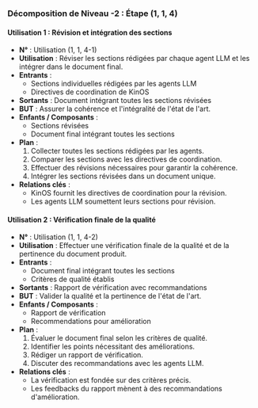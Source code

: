 ### Décomposition de Niveau -2 : Étape (1, 1, 4)

#### Utilisation 1 : Révision et intégration des sections
- **N°** : Utilisation (1, 1, 4-1)
- **Utilisation** : Réviser les sections rédigées par chaque agent LLM et les intégrer dans le document final.
- **Entrants** :
  - Sections individuelles rédigées par les agents LLM
  - Directives de coordination de KinOS
- **Sortants** : Document intégrant toutes les sections révisées
- **BUT** : Assurer la cohérence et l'intégralité de l'état de l'art.
- **Enfants / Composants** :
  - Sections révisées
  - Document final intégrant toutes les sections
- **Plan** :
  1. Collecter toutes les sections rédigées par les agents.
  2. Comparer les sections avec les directives de coordination.
  3. Effectuer des révisions nécessaires pour garantir la cohérence.
  4. Intégrer les sections révisées dans un document unique.
- **Relations clés** :
  - KinOS fournit les directives de coordination pour la révision.
  - Les agents LLM soumettent leurs sections pour révision.

#### Utilisation 2 : Vérification finale de la qualité
- **N°** : Utilisation (1, 1, 4-2)
- **Utilisation** : Effectuer une vérification finale de la qualité et de la pertinence du document produit.
- **Entrants** :
  - Document final intégrant toutes les sections
  - Critères de qualité établis
- **Sortants** : Rapport de vérification avec recommandations
- **BUT** : Valider la qualité et la pertinence de l'état de l'art.
- **Enfants / Composants** :
  - Rapport de vérification
  - Recommendations pour amélioration
- **Plan** :
  1. Évaluer le document final selon les critères de qualité.
  2. Identifier les points nécessitant des améliorations.
  3. Rédiger un rapport de vérification.
  4. Discuter des recommandations avec les agents LLM.
- **Relations clés** :
  - La vérification est fondée sur des critères précis.
  - Les feedbacks du rapport mènent à des recommandations d'amélioration.